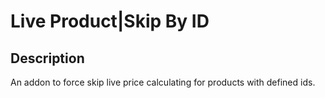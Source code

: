 # Live Product|Skip By ID

## Description
An addon to force skip live price calculating for products with defined ids.
